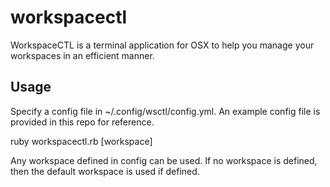 # workspacectl

WorkspaceCTL is a terminal application for OSX to help you manage your
workspaces in an efficient manner.

## Usage

Specify a config file in ~/.config/wsctl/config.yml. An example config file is
provided in this repo for reference.

ruby workspacectl.rb [workspace]

Any workspace defined in config can be used. If no workspace is defined, then
the default workspace is used if defined.
